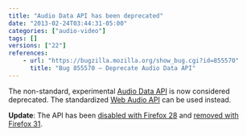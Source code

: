 ```yaml
---
title: "Audio Data API has been deprecated"
date: "2013-02-24T03:44:31-05:00"
categories: ["audio-video"]
tags: []
versions: ["22"]
references:
    - url: "https://bugzilla.mozilla.org/show_bug.cgi?id=855570"
      title: "Bug 855570 – Deprecate Audio Data API"
---
```

The non-standard, experimental [Audio Data API](https://developer.mozilla.org/docs/Introducing_the_Audio_API_Extension) is now considered deprecated. The standardized [Web Audio API](https://developer.mozilla.org/docs/Web_Audio_API) can be used instead.

**Update**: The API has been [disabled with Firefox 28](https://www.fxsitecompat.com/en-CA/docs/2013/audio-data-api-has-been-disabled/) and [removed with Firefox 31](https://www.fxsitecompat.com/en-CA/docs/2014/audio-data-api-has-been-removed/).

